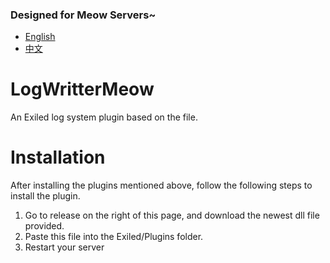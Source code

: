 
### Designed for Meow Servers~
- [English](https://github.com/MeowServer/LogWritterMeow/tree/main)
- [中文](https://github.com/MeowServer/LogWritterMeow/blob/main/README_zh.md)
# LogWritterMeow
An Exiled log system plugin based on the file. 
# Installation
 After installing the plugins mentioned above, follow the following steps to install the plugin.
1. Go to release on the right of this page, and download the newest dll file provided.
2. Paste this file into the Exiled/Plugins folder.
3. Restart your server


